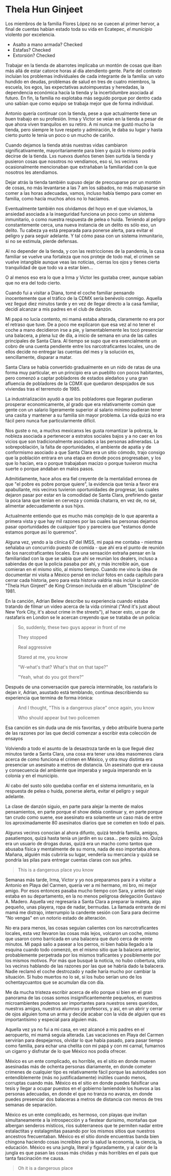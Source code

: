 # Thela Hun Ginjeet

Los miembros de la familia Flores López no se cuecen al primer hervor, a final de cuentas habían estado toda su vida en Ecatepec, *el municipio* violento por excelencia.

- Asalto a mano armada? Checked
- Estafas? Checked
- Extorsión? Checked

Trabajar en la tienda de abarrotes implicaba un montón de cosas que iban más allá de estar catorce horas al día atendiento gente. Parte del contexto incluían los problemas individuales de cada integrante de la familia: un vato hundido en deudas, problemas de salud en tres de cuatro miembros, la escuela, los egos, las expectativas autoimpuestas y heredadas, la dependencia económica hacía la tienda y la incertidumbre asociada al futuro. En fin, la familia no explotaba más seguido porque por dentro cada uno sabían que como equipo se trabaja mejor que de forma individual.

Antonio quería continuar con la tienda, pese a que actualmente tiene un buen trabajo en su profesión. Irma y Victor se veían en la tienda a pesar de que ahora viven tranquilos en su retiro. A mi nunca me gustó mucho la tienda, pero siempre le tuve respeto y admiración, le daba su lugar y hasta cierto punto le tenía un poco o un mucho de cariño.

Cuando dejamos la tienda atrás nuestras vidas cambiaron significativamente, mayoritariamente para bien y quizá lo mismo podría decirse de la tienda. Lxs nuevxs dueños tienen bien surtida la tienda y pusieron cosas que nosotros no vendíamos, eso si, lxs vecinxs ocasionalmente mencionaban que extrañaban la familiaridad con la que nosotros les atendiamos.

Dejar atrás la tienda también supuso dejar de preocuparse por un montón de cosas, no más levantarse a las 7 am los sábados, no más malpasarse sin comer a las horas adecuadas, vamos, incluso había tiempo para comer en familia, como hacía muchos años no lo hacíamos.

Eventualmente también nos olvidamos del hoyo en el que vivíamos, la ansiedad asociada a la inseguridad funciona un poco como un sistema inmunitario, o como nuestra respuesta de pelea o huida. Teniendo al peligro constantemente cerca, una nueva instancia de un delito es sólo eso, un delito. Tu cabeza ya está preparada para ponerse alerta, para evitar el peligro y para seguir adelante. Y tal cómo pasa con un sistema inmunitario, si no se estimula, pierde defensas.

Al no depender de la tienda, y con las restricciones de la pandemia, la casa familiar se vuelve una fortaleza que nos proteje de todo mal, el crimen se vuelve intangible aunque veas las noticias, cierras los ojos y tienes cierta tranquilidad de que todo va a estar bien...

O al menos eso era lo que a Irma y Victor les gustaba creer, aunque sabían que no era del todo cierto.

Cuando fui a visitar a Diana, tomé el coche familiar pensando inocentemente que el tráfico de la CDMX sería benévolo conmigo. Aquella vez llegué diez minutos tarde y en vez de llegar directo a la casa familiar, decidí alcanzar a mis padres en el club de danzón.

Mi papá no lucía contento, mi mamá estaba alterada, claramente no era por el retraso que tuve. De a poco me explicaron que esa vez al no tener el coche a mano decidieron irse a pie, y lamentablemente les tocó presenciar una balacera, a plena luz de día, a inicio de semana en una de las calles principales de Santa Clara. Al tiempo se supo que era esencialmente un cobro de una cuenta pendiente entre los narcotraficantes locales, uno de ellos decide no entregar las cuentas del mes y la solución es, sencillamente, disparar a matar.

Santa Clara se había convertido gradualmente en un nido de ratas de una forma muy particular, en un principio era un pueblito con pocos habitantes, pero comenzó a captar pobladores de estados aledaños y una gran afluencia de pobladores de la CDMX que quedaron despojados de sus viviendas tras el terremoto de 1985.

La industrialización ayudó a que los pobladores que llegaran pudieran prosperar economicamente, al grado que era relativamente común que gente con un salario ligeramente superior al salario mínimo pudieran tener una casita y mantener a su familia sin mayor problema. La vida quizá no era fácil pero nunca fue particularmente difícil.

Nos guste o no, a muchxs mexicanxs les gusta romantizar la pobreza, la nobleza asociada a pertenecer a estratos sociales bajos y a no caer en los vicios que son tradicionalmente asociados a las personas adineradas. La sobrepoblación, la falta de oportunidades, el ambiente de apatía y de conformismo asociado a que Santa Clara era un sitio cómodo, trajo consigo que la población entrara en una etapa en donde pocos progresaban, y los que lo hacían, era o porque trabajaban macizo o porque tuvieron mucha suerte o porque andaban en malos pasos.

Admitidamente, hace años era fiel creyente de la mentalidad erronea de que "el pobre es pobre porque quiere", la evidencia que tenía a favor era apabullante, mis vecinxs tuvieron oportunidades de progresar, las cuales dejaron pasar por estar en la comodidad de Santa Clara, prefiriendo gastar la poca lana que tenían en cerveza y comida chatarra, en vez de, no sé, alimentar adecuadamente a sus hijxs.

Actualmente entiendo que es mucho más complejo de lo que aparenta a primera vista y que hay mil razones por las cuales las personas dejamos pasar oportunidades de cualquier tipo y pareciera que "estamos donde estamos porque así lo queremos".

Alguna vez, yendo a la clínica 67 del IMSS, mi papá me contaba - mientras señalaba un concurrido puesto de comida -  que ahí era el punto de reunión de los narcotraficantes locales. Era una sensación extraña pensar en la familiaridad con la que se sabía que ahí se reunían los dealers, incluso a sabiendas de que la policia pasaba por ahí, y más increible aún, que comieran en el mismo sitio, al mismo tiempo. Cuando me vino la idea de documentar mi visita a México pensé en incluir fotos en cada capítulo para cerrar cada historia, pero para esta historia valdría más incluir la canción "Thela Hun Ginjeet" de King Crimson incluida en el album "Discipline" de 1981.

En la canción, Adrian Belew describe su experiencia cuando estaba tratando de filmar un video acerca de la vida criminal ("And it's just about New York City, it's about crime in the streets"), al hacer esto, un par de rastafaris en London se le acercan creyendo que se trataba de un policia:

> So, suddenly, these two guys appear in front of me
> 
> They stopped
> 
> Real aggressive
> 
> Stared at me, you know
> 
> "W-what's that? What's that on that tape?"
> 
> "Yeah, what do you got there?"

Después de una conversación que parecía interminable, los rastafaris lo dejan ir, Adrian, asustado está temblando, continua describiendo su experiencia que termina de forma irónica:

> And I thought, "This is a dangerous place" once again, you know
> 
> Who should appear but two policemen

Esa canción es sin duda una de mis favoritas, y debo atribuirle buena parte de las razones por las que decidí comenzar a escribir esta colección de ensayos

Volviendo a todo el asunto de la desastroza tarde en la que llegué diez minutos tarde a Santa Clara, una cosa era tener una idea masomenos clara acerca de como funciona el crimen en México, y otra muy distinta era presenciar un asesinato a metros de distancia. Un asesinato que era causa y consecuencia del ambiente que imperaba y seguía imperando en la colonia y en el municipio.

Al cabo del susto sólo quedaba confiar en el sistema inmunitario, en la respuesta de pelea o huida, ponerse alerta, evitar el peligro y seguir adelante.

La clase de danzón siguio, en parte para alejar la mente de malos pensamientos, en parte porque el show debía continuar y, en parte porque tan crudo como suene, ese asesinato era solamente un caso más de entre los aproximadamente 80 asesinatos diarios que se cometen en todo el pais.

Algunxs vecinxs conocían al ahora difunto, quizá tendría familia, amigos, pasatiempos, quizá hasta tenía un jardín en su casa... pero quizá no. Quizá era un usuario de drogas duras, quizá era un macho como tantos que abusaba física y mentalmente de su morra, nada de eso importaba ahora. Mañana, alguién más cubriría su lugar, vendería su mercancia y quizá se pondría las pilas para entregar cuentas claras con sus jefes.

> This is a dangerous place you know

Semanas más tarde, Irma, Victor y yo nos preparamos para ir a visitar a Antonio en Playa del Carmen, quería ver a mi hermano, mi bro, mi mejor amigo. Por esos entonces pasaba mucho tiempo con Sara, y antes del viaje estaba en su departamento, en la no menos peligrosa delegación Gustavo A. Madero. Aquella vez regresaría a Santa Clara a preparar la maleta, algo pequeño, unas playera, ropa de nadar, bermudas. La llamada entrante de mi mamá me distrajo, interrumpio la candente sesión con Sara para decirme "No vengas" en un notorio estado de alteración.

No era para menos, las cosas seguían calientes con los narcotraficantes locales, esta vez llevaron las cosas más lejos, volcaron un coche, mismo que usaron como barricada en una balacera que duró cerca de veinte minutos. Mi papá salio a pasear a los perros, ni bien había llegado a la esquina cuando todo comenzó, en el mismo sitio que la balacera anterior, probablemente perpetrada por los mismos traficantes y posiblemente por los mismos motivos. Por más que busqué la noticia, no hubo cobertura, sólo lxs vecinxs hablando de las razones por las que se habría dado la balacera. Nadie reclamó el coche destrozado y nadie haría mucho por cambiar la situación. Si hubo muertos no lo sé, si los hubo serían uno de los ochentaycuantos que se acumulan día con día.

Me da mucha tristeza escribir acerca de ello porque si bien en el gran panorama de las cosas somos insignificantemente pequeños, en nuestros microambientes podemos ser importantes para nuestros seres queridos, nuestrxs amigxs, nuestrxs alumnxs y profesorxs, y así, en un abrir y cerrar de ojos alguien toma un arma y decide acabar con la vida de alguien que es importantísimo y especial para alguien más.

Aquella vez ya no fui a mi casa, en vez alcancé a mis padres en el aeropuerto, mi mamá seguía alterada. Las vacaciones en Playa del Carmen servirían para despejarnos, olvidar lo que había pasado, para pasar tiempo como familia, para echar una chelita con mi papá y con mi carnal, fumarnos un cigarro y disfrutar de lo que México nos podía ofrecer.

México es un ente complicado, es horrible, es el sitio en donde mueren asesinadas más de ochenta personas diariamente, en donde cometer crimenes de cualquier tipo es relativamente fácil porque las autoridades son entendiblemente (más no justificadamente) inútiles cuando menos, corruptas cuando más. México es el sitio en donde puedes falsificar una tesis y llegar a ocupar puestos en el gobierno lamiendole los huevos a las personas adecuadas, en donde el que no tranza no avanza, en donde puedes presenciar dos balaceras a metros de distancia con menos de tres semanas de separación.

México es un ente complicado, es hermoso, con playas que invitan simultaneamente a la introspección y a fiestear durisimo, montañas que albergan senderos místicos, ríos subterraneos que te permiten nadar entre estalactitas y estalagmitas pasando por los mismos sitios que nuestros ancestros frecuentaban. México es el sitio donde encuentras banda bien chingona haciendo cosas increibles por la salud la economia, la ciencia, la educación. México es una jungla, literal y figuradamente, y al calor de la jungla es que pasan las cosas más chidas y más horribles en el pais que tanta fascinación me causa.

> Oh it is a dangerous place